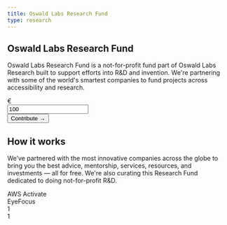 ```yaml
---
title: Oswald Labs Research Fund
type: research
---
```


<section class="hero">
    <div class="container">
        <div class="row text-center justify-content-center">
            <div class="col-md-6">
				<h1>Oswald Labs Research Fund</h1>
				<p class="intro-para">Oswald Labs Research Fund is a not-for-profit fund part of Oswald Labs Research built to support efforts into R&amp;D and invention. We're partnering with some of the world's smartest companies to fund projects across accessibility and research.</p>
                <form class="ml-auto mr-auto col-8 contribute-form">
                    <div class="input-group input-group-lg">
                        <div class="input-group-prepend">
                            <span class="input-group-text">€</span>
                        </div>
                        <input type="text" class="form-control text-center contribute-amount" placeholder="Amount" aria-describedby="contributeAddon" value="100">
                        <div class="input-group-append">
                            <button class="btn btn-primary" type="submit" id="contributeAddon">Contribute &rarr;</button>
                        </div>
                    </div>
                </form>
			</div>
        </div>
    </div>
</section>
<section>
    <div class="container">
        <div class="row">
            <div class="col-md-6 mb-5">
                <h2 class="subheading">How it works</h2>
                <p>We’ve partnered with the most innovative companies across the globe to bring you the best advice, mentorship, services, resources, and investments — all for free. We're also curating this Research Fund dedicated to doing not-for-profit R&amp;D.</p>
            </div>
        </div>
        <div class="row">
            <div class="col-6 col-md-3">AWS Activate</div>
            <div class="col-6 col-md-3">EyeFocus</div>
            <div class="col-6 col-md-3">1</div>
            <div class="col-6 col-md-3">1</div>
        </div>
    </div>
</section>